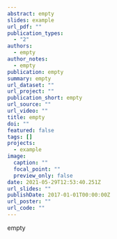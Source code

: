 ```yaml
---
abstract: empty
slides: example
url_pdf: ""
publication_types:
  - "2"
authors:
  - empty
author_notes:
  - empty
publication: empty
summary: empty
url_dataset: ""
url_project: ""
publication_short: empty
url_source: ""
url_video: ""
title: empty
doi: ""
featured: false
tags: []
projects:
  - example
image:
  caption: ""
  focal_point: ""
  preview_only: false
date: 2021-05-29T12:53:40.251Z
url_slides: ""
publishDate: 2017-01-01T00:00:00Z
url_poster: ""
url_code: ""
---
```

empty